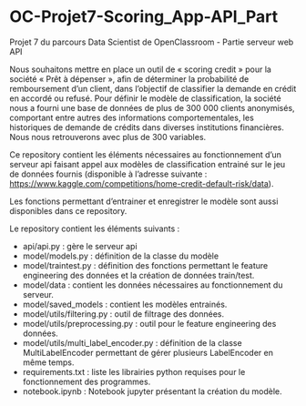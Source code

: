 # OC-Projet7-Scoring_App-API_Part
Projet 7 du parcours Data Scientist de OpenClassroom - Partie serveur web API

Nous souhaitons mettre en place un outil de « scoring credit » pour la société « Prêt à dépenser », afin de déterminer la probabilité de remboursement d’un client, dans l’objectif de classifier la demande en crédit en accordé ou refusé. Pour définir le modèle de classification, la société nous a fourni une base de données de plus de 300 000 clients anonymisés, comportant entre autres des informations comportementales, les historiques de demande de crédits dans diverses institutions financières. Nous nous retrouverons avec plus de 300 variables. 

Ce repository contient les éléments nécessaires au fonctionnement d’un serveur api faisant appel aux modèles de classification entrainé sur le jeu de données fournis (disponible à l’adresse suivante : https://www.kaggle.com/competitions/home-credit-default-risk/data).

Les fonctions permettant d’entrainer et enregistrer le modèle sont aussi disponibles dans ce repository.

Le repository contient les éléments suivants :
-	api/api.py : gère le serveur api
-	model/models.py : définition de la classe du modèle
-	model/traintest.py : définition des fonctions permettant le feature engineering des données et la création de données train/test.
-	model/data : contient les données nécessaires au fonctionnement du serveur.
-	model/saved_models : contient les modèles entrainés.
-	model/utils/filtering.py : outil de filtrage des données.
-	model/utils/preprocessing.py : outil pour le feature engineering des données.
-	model/utils/multi_label_encoder.py : définition de la classe MultiLabelEncoder permettant de gérer plusieurs LabelEncoder en même temps.
-	requirements.txt : liste les librairies python requises pour le fonctionnement des programmes.
-	notebook.ipynb : Notebook jupyter présentant la création du modèle.
